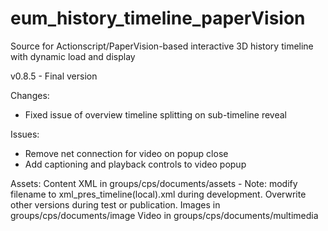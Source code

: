 # eum_history_timeline_paperVision
 Source for Actionscript/PaperVision-based interactive 3D history timeline with dynamic load and display

v0.8.5 - Final version

Changes:
- Fixed issue of overview timeline splitting on sub-timeline reveal

Issues:
- Remove net connection for video on popup close
- Add captioning and playback controls to video popup

Assets:
Content XML in groups/cps/documents/assets - Note: modify filename to xml_pres_timeline(local).xml during development. Overwrite other versions during test or publication.
Images in groups/cps/documents/image
Video in groups/cps/documents/multimedia
